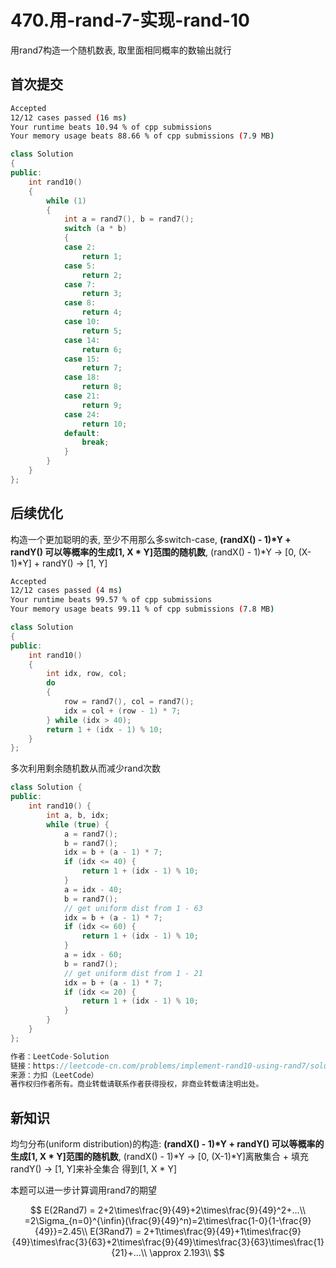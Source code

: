 # 470.用-rand-7-实现-rand-10

用rand7构造一个随机数表, 取里面相同概率的数输出就行

## 首次提交

```sh
Accepted
12/12 cases passed (16 ms)
Your runtime beats 10.94 % of cpp submissions
Your memory usage beats 88.66 % of cpp submissions (7.9 MB)
```

```c++
class Solution
{
public:
    int rand10()
    {
        while (1)
        {
            int a = rand7(), b = rand7();
            switch (a * b)
            {
            case 2:
                return 1;
            case 5:
                return 2;
            case 7:
                return 3;
            case 8:
                return 4;
            case 10:
                return 5;
            case 14:
                return 6;
            case 15:
                return 7;
            case 18:
                return 8;
            case 21:
                return 9;
            case 24:
                return 10;
            default:
                break;
            }
        }
    }
};
```

## 后续优化

构造一个更加聪明的表, 至少不用那么多switch-case, **(randX() - 1)\*Y + randY() 可以等概率的生成[1, X \* Y]范围的随机数**, (randX() - 1)\*Y -> [0, (X-1)\*Y] + randY() -> [1, Y]

```sh
Accepted
12/12 cases passed (4 ms)
Your runtime beats 99.57 % of cpp submissions
Your memory usage beats 99.11 % of cpp submissions (7.8 MB)
```

```c++
class Solution
{
public:
    int rand10()
    {
        int idx, row, col;
        do
        {
            row = rand7(), col = rand7();
            idx = col + (row - 1) * 7;
        } while (idx > 40);
        return 1 + (idx - 1) % 10;
    }
};
```

多次利用剩余随机数从而减少rand次数

```c++
class Solution {
public:
    int rand10() {
        int a, b, idx;
        while (true) {
            a = rand7();
            b = rand7();
            idx = b + (a - 1) * 7;
            if (idx <= 40) {
                return 1 + (idx - 1) % 10;
            }
            a = idx - 40;
            b = rand7();
            // get uniform dist from 1 - 63
            idx = b + (a - 1) * 7;
            if (idx <= 60) {
                return 1 + (idx - 1) % 10;
            }
            a = idx - 60;
            b = rand7();
            // get uniform dist from 1 - 21
            idx = b + (a - 1) * 7;
            if (idx <= 20) {
                return 1 + (idx - 1) % 10;
            }
        }
    }
};

作者：LeetCode-Solution
链接：https://leetcode-cn.com/problems/implement-rand10-using-rand7/solution/yong-rand7-shi-xian-rand10-by-leetcode-s-qbmd/
来源：力扣（LeetCode）
著作权归作者所有。商业转载请联系作者获得授权，非商业转载请注明出处。
```

## 新知识

均匀分布(uniform distribution)的构造: **(randX() - 1)\*Y + randY() 可以等概率的生成[1, X \* Y]范围的随机数**, (randX() - 1)\*Y -> [0, (X-1)\*Y]离散集合 + 填充randY() -> [1, Y]来补全集合 得到[1, X \* Y]

本题可以进一步计算调用rand7的期望

$$
E(2Rand7) = 2+2\times\frac{9}{49}+2\times\frac{9}{49}^2+...\\
=2\Sigma_{n=0}^{\infin}(\frac{9}{49}^n)=2\times\frac{1-0}{1-\frac{9}{49}}=2.45\\
E(3Rand7) = 2+1\times\frac{9}{49}+1\times\frac{9}{49}\times\frac{3}{63}+2\times\frac{9}{49}\times\frac{3}{63}\times\frac{1}{21}+...\\
\approx 2.193\\
$$
